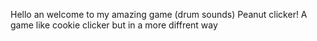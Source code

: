 Hello an welcome to my amazing game (drum sounds) Peanut clicker!
A game like cookie clicker but in a more diffrent way
